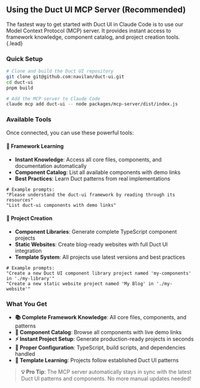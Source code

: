 ## Using the Duct UI MCP Server (Recommended)

The fastest way to get started with Duct UI in Claude Code is to use our Model Context Protocol (MCP) server. It provides instant access to framework knowledge, component catalog, and project creation tools.{.lead}

### Quick Setup

```bash
# Clone and build the Duct UI repository
git clone git@github.com:navilan/duct-ui.git
cd duct-ui
pnpm build

# Add the MCP server to Claude Code
claude mcp add duct-ui -- node packages/mcp-server/dist/index.js
```

### Available Tools

Once connected, you can use these powerful tools:

#### 🧠 Framework Learning
- **Instant Knowledge**: Access all core files, components, and documentation automatically
- **Component Catalog**: List all available components with demo links
- **Best Practices**: Learn Duct patterns from real implementations

```plaintext
# Example prompts:
"Please understand the duct-ui framework by reading through its resources"
"List duct-ui components with demo links"
```

#### 🚀 Project Creation
- **Component Libraries**: Generate complete TypeScript component projects
- **Static Websites**: Create blog-ready websites with full Duct UI integration
- **Template System**: All projects use latest versions and best practices

```plaintext
# Example prompts:
"Create a new Duct UI component library project named 'my-components' in './my-library'"
"Create a new static website project named 'My Blog' in './my-website'"
```

### What You Get

- **📚 Complete Framework Knowledge**: All core files, components, and patterns
- **🎨 Component Catalog**: Browse all components with live demo links
- **⚡ Instant Project Setup**: Generate production-ready projects in seconds
- **🔧 Proper Configuration**: TypeScript, build scripts, and dependencies handled
- **📖 Template Learning**: Projects follow established Duct UI patterns

> **💡 Pro Tip**: The MCP server automatically stays in sync with the latest Duct UI patterns and components. No more manual updates needed!
